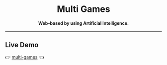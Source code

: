 <h1 align="center">Multi Games</h1>

<h4 align="center">Web-based by using Artificial Intelligence.</h4>

---

## Live Demo

:point_right: [multi-games][Demo] :point_left:

[Demo]: https://cvera08.github.io/multi-games-artificial-intelligence-js/